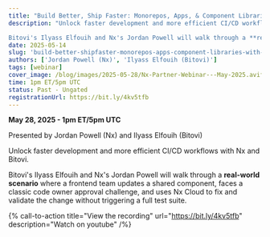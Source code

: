 ```yaml
---
title: "Build Better, Ship Faster: Monorepos, Apps, & Component Libraries with Nx Cloud"
description: "Unlock faster development and more efficient CI/CD workflows with Nx and Bitovi.

Bitovi's Ilyass Elfouih and Nx's Jordan Powell will walk through a **real-world scenario** where a frontend team updates a shared component, faces a classic code owner approval challenge, and uses Nx Cloud to fix and validate the change without triggering a full test suite."
date: 2025-05-14
slug: 'build-better-shipfaster-monorepos-apps-component-libraries-with-nx-cloud'
authors: ['Jordan Powell (Nx)', 'Ilyass Elfouih (Bitovi)']
tags: [webinar]
cover_image: /blog/images/2025-05-28/Nx-Partner-Webinar---May-2025.avif
time: 1pm ET/5pm UTC
status: Past - Ungated
registrationUrl: https://bit.ly/4kv5tfb
---
```


**May 28, 2025 - 1pm ET/5pm UTC**

Presented by Jordan Powell (Nx) and Ilyass Elfouih (Bitovi)

Unlock faster development and more efficient CI/CD workflows with Nx and Bitovi.

Bitovi's Ilyass Elfouih and Nx's Jordan Powell will walk through a **real-world scenario** where a frontend team updates a shared component, faces a classic code owner approval challenge, and uses Nx Cloud to fix and validate the change without triggering a full test suite.

{% call-to-action title="View the recording" url="https://bit.ly/4kv5tfb" description="Watch on youtube" /%}

